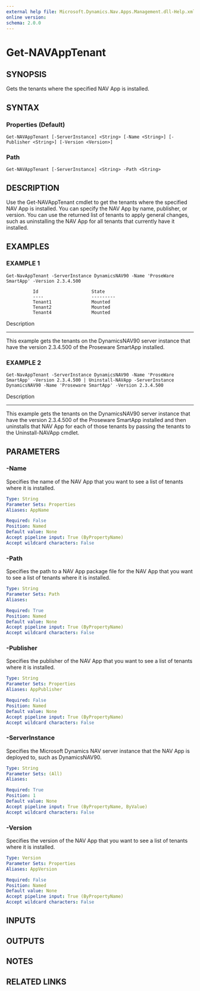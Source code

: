 ```yaml
---
external help file: Microsoft.Dynamics.Nav.Apps.Management.dll-Help.xml
online version: 
schema: 2.0.0
---
```


# Get-NAVAppTenant

## SYNOPSIS
Gets the tenants where the specified NAV App is installed.

## SYNTAX

### Properties (Default)
```
Get-NAVAppTenant [-ServerInstance] <String> [-Name <String>] [-Publisher <String>] [-Version <Version>]
```

### Path
```
Get-NAVAppTenant [-ServerInstance] <String> -Path <String>
```

## DESCRIPTION
Use the Get-NAVAppTenant cmdlet to get the tenants where the specified NAV App is installed.
You can specify the NAV App by name, publisher, or version.
You can use the returned list of tenants to apply general changes, such as uninstalling the NAV App for all tenants that currently have it installed.

## EXAMPLES

### EXAMPLE 1
```
Get-NavAppTenant -ServerInstance DynamicsNAV90 -Name 'ProseWare SmartApp' -Version 2.3.4.500

          Id                    State
          ----                  ---------
          Tenant1               Mounted
          Tenant2               Mounted
          Tenant4               Mounted
```

Description

-----------

This example gets the tenants on the DynamicsNAV90 server instance that have the version 2.3.4.500 of the Proseware SmartApp installed.

### EXAMPLE 2
```
Get-NavAppTenant -ServerInstance DynamicsNAV90 -Name 'ProseWare SmartApp' -Version 2.3.4.500 | Uninstall-NAVApp -ServerInstance DynamicsNAV90 -Name 'Proseware SmartApp' -Version 2.3.4.500
```

Description

-----------

This example gets the tenants on the DynamicsNAV90 server instance that have the version 2.3.4.500 of the Proseware SmartApp installed and then uninstalls that NAV App for each of those tenants by passing the tenants to the Uninstall-NAVApp cmdlet.

## PARAMETERS

### -Name
Specifies the name of the NAV App that you want to see a list of tenants where it is installed.

```yaml
Type: String
Parameter Sets: Properties
Aliases: AppName

Required: False
Position: Named
Default value: None
Accept pipeline input: True (ByPropertyName)
Accept wildcard characters: False
```

### -Path
Specifies the path to a NAV App package file for the NAV App that you want to see a list of tenants where it is installed.

```yaml
Type: String
Parameter Sets: Path
Aliases: 

Required: True
Position: Named
Default value: None
Accept pipeline input: True (ByPropertyName)
Accept wildcard characters: False
```

### -Publisher
Specifies the publisher of the NAV App that you want to see a list of tenants where it is installed.

```yaml
Type: String
Parameter Sets: Properties
Aliases: AppPublisher

Required: False
Position: Named
Default value: None
Accept pipeline input: True (ByPropertyName)
Accept wildcard characters: False
```

### -ServerInstance
Specifies the Microsoft Dynamics NAV server instance that the NAV App is deployed to, such as DynamicsNAV90.

```yaml
Type: String
Parameter Sets: (All)
Aliases: 

Required: True
Position: 1
Default value: None
Accept pipeline input: True (ByPropertyName, ByValue)
Accept wildcard characters: False
```

### -Version
Specifies the version of the NAV App that you want to see a list of tenants where it is installed.

```yaml
Type: Version
Parameter Sets: Properties
Aliases: AppVersion

Required: False
Position: Named
Default value: None
Accept pipeline input: True (ByPropertyName)
Accept wildcard characters: False
```

## INPUTS

## OUTPUTS

## NOTES
## RELATED LINKS

